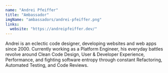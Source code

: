 ```yaml
---
name: "Andrei Pfeiffer"
title: "Ambassador"
imgName: "ambassadors/andrei-pfeiffer.png"
links:
  website: "https://andreipfeiffer.dev/"
---
```


Andrei is an eclectic code designer, developing websites and web apps since 2000. Currently working as a Platform Engineer, his everyday battles revolve around Clean Code Design, User & Developer Experience, Performance, and fighting software entropy through constant Refactoring, Automated Testing, and Code Reviews.
